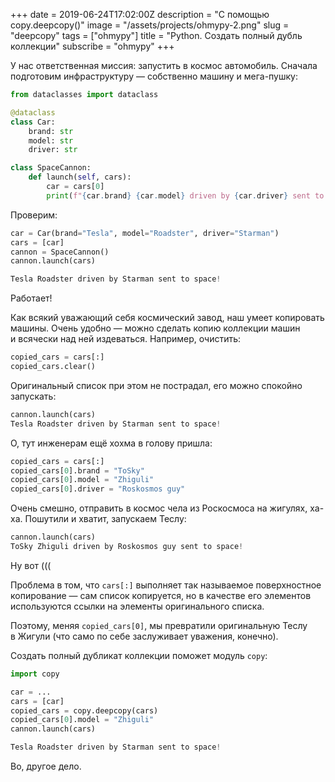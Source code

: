 +++
date = 2019-06-24T17:02:00Z
description = "С помощью copy.deepcopy()"
image = "/assets/projects/ohmypy-2.png"
slug = "deepcopy"
tags = ["ohmypy"]
title = "Python. Создать полный дубль коллекции"
subscribe = "ohmypy"
+++

У нас ответственная миссия: запустить в космос автомобиль. Сначала подготовим инфраструктуру — собственно машину и мега-пушку:

```python
from dataclasses import dataclass

@dataclass
class Car:
    brand: str
    model: str
    driver: str

class SpaceCannon:
    def launch(self, cars):
        car = cars[0]
        print(f"{car.brand} {car.model} driven by {car.driver} sent to space!")
```

Проверим:

```python
car = Car(brand="Tesla", model="Roadster", driver="Starman")
cars = [car]
cannon = SpaceCannon()
cannon.launch(cars)

Tesla Roadster driven by Starman sent to space!
```

Работает!

Как всякий уважающий себя космический завод, наш умеет копировать машины. Очень удобно — можно сделать копию коллекции машин и всячески над ней издеваться. Например, очистить:

```python
copied_cars = cars[:]
copied_cars.clear()
```

Оригинальный список при этом не пострадал, его можно спокойно запускать:

```python
cannon.launch(cars)
Tesla Roadster driven by Starman sent to space!
```

О, тут инженерам ещё хохма в голову пришла:

```python
copied_cars = cars[:]
copied_cars[0].brand = "ToSky"
copied_cars[0].model = "Zhiguli"
copied_cars[0].driver = "Roskosmos guy"
```

Очень смешно, отправить в космос чела из Роскосмоса на жигулях, ха-ха. Пошутили и хватит, запускаем Теслу:

```python
cannon.launch(cars)
ToSky Zhiguli driven by Roskosmos guy sent to space!
```

Ну вот (((

Проблема в том, что `cars[:]` выполняет так называемое поверхностное копирование — сам список копируется, но в качестве его элементов используются ссылки на элементы оригинального списка.

Поэтому, меняя `copied_cars[0]`, мы превратили оригинальную Теслу в Жигули (что само по себе заслуживает уважения, конечно).

Создать полный дубликат коллекции поможет модуль `copy`:

```python
import copy

car = ...
cars = [car]
copied_cars = copy.deepcopy(cars)
copied_cars[0].model = "Zhiguli"
cannon.launch(cars)

Tesla Roadster driven by Starman sent to space!
```

Во, другое дело.
